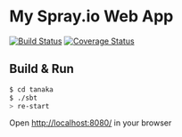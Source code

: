 # My Spray.io Web App #

[![Build Status](https://travis-ci.org/Otann/tanaka.png?branch=master)](https://travis-ci.org/Otann/tanaka)
[![Coverage Status](https://coveralls.io/repos/Otann/tanaka/badge.png)](https://coveralls.io/r/Otann/tanaka)

## Build & Run ##

```sh
$ cd tanaka
$ ./sbt
> re-start
```

Open [http://localhost:8080/](http://localhost:8080/) in your browser
